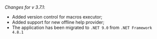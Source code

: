_Changes for v 3.7.1_:
- Added version control for macros executor;
- Added support for new offline help provider;
- The application has been migrated to `.NET 9.0` from `.NET Framework 4.8.1`
